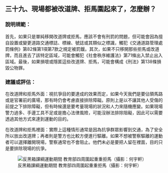 ## 三十九、現場都被改道牌、拒馬圍起來了，怎麼辦？

### 說明規範：

首先，如果只是單純移開改道牌或拒馬，應該不會有刑罰的問題，但可能會因為擅自設置或變更道路交通標誌、標線、號誌或其類似之標識，觸犯《交通道路管理處罰條例》第82條第1項第7款之規定被罰鍰。其次，如果不只移開那些拒馬或改道牌，而且進去了該特定區域，可能會觸犯《社會秩序維護法》第71條出入禁止出入區域。最後，如果損壞或隱匿這些改道牌、拒馬，可能會構成《刑法》第138條損毀公物罪。

### 建議或評估：

在改道牌和拒馬外面：視抗爭目的要達成的效果而定，如果今天我們是要佔領馬路或是官署前的廣場，那有時仍會考慮直接排除障礙。原則上是以不讓其他人受傷的前提之下排除障礙，但有時候還是要考量現場的狀況和人力來隨機應變。如果現場警力過多、手邊工具不足或是擔心法律風險，可能沒辦法排除阻礙，因此可以需要透過其他方式來達到運動的目的。

在改道牌和拒馬裡面：實際上這種情形通常是因為抗爭群眾影響到交通，為了安全所以放出改道牌；再者則是警方也比較方便進行驅離。如果不想被警察驅離的運動者可以選擇離開現場，警察通常也不會阻止。他們未必是要把人留在裡面，目的只是要排除現場的抗爭。

<figure>
  <img src="39.jpg" alt="反黑箱課綱運動期間 教育部四周圍起重重拒馬（攝影：何宇軒）" />
  <figcaption>反黑箱課綱運動期間 教育部四周圍起重重拒馬（攝影：何宇軒）</figcaption>
</figure>
